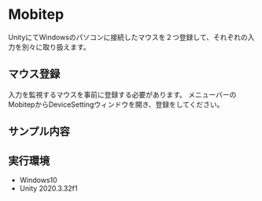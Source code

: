 # Mobitep
UnityにてWindowsのパソコンに接続したマウスを２つ登録して、それぞれの入力を別々に取り扱えます。

## マウス登録
入力を監視するマウスを事前に登録する必要があります。
メニューバーのMobitepからDeviceSettingウィンドウを開き、登録をしてください。

## サンプル内容

## 実行環境
- Windows10
- Unity 2020.3.32f1

